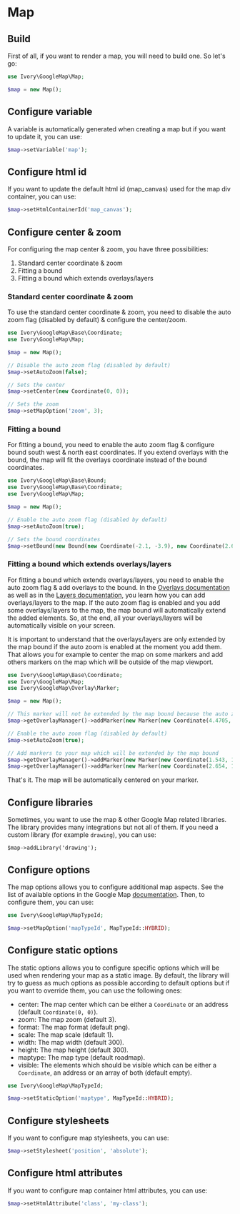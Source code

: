# Map

## Build

First of all, if you want to render a map, you will need to build one. So let's go:

``` php
use Ivory\GoogleMap\Map;

$map = new Map();
```

## Configure variable

A variable is automatically generated when creating a map but if you want to update it, you can use:
 
``` php
$map->setVariable('map');
```

## Configure html id

If you want to update the default html id (map_canvas) used for the map div container, you can use:

``` php
$map->setHtmlContainerId('map_canvas');
```

## Configure center & zoom

For configuring the map center & zoom, you have three possibilities:

 1. Standard center coordinate & zoom
 2. Fitting a bound
 3. Fitting a bound which extends overlays/layers

### Standard center coordinate & zoom

To use the standard center coordinate & zoom, you need to disable the auto zoom flag (disabled by default) & configure 
the center/zoom.

``` php
use Ivory\GoogleMap\Base\Coordinate;
use Ivory\GoogleMap\Map;

$map = new Map();

// Disable the auto zoom flag (disabled by default)
$map->setAutoZoom(false);

// Sets the center
$map->setCenter(new Coordinate(0, 0));

// Sets the zoom
$map->setMapOption('zoom', 3);
```

### Fitting a bound

For fitting a bound, you need to enable the auto zoom flag & configure bound south west & north east coordinates.
If you extend overlays with the bound, the map will fit the overlays coordinate instead of the bound coordinates.

``` php
use Ivory\GoogleMap\Base\Bound;
use Ivory\GoogleMap\Base\Coordinate;
use Ivory\GoogleMap\Map;

$map = new Map();

// Enable the auto zoom flag (disabled by default)
$map->setAutoZoom(true);

// Sets the bound coordinates
$map->setBound(new Bound(new Coordinate(-2.1, -3.9), new Coordinate(2.6, 1.4)));
```

### Fitting a bound which extends overlays/layers

For fitting a bound which extends overlays/layers, you need to enable the auto zoom flag & add overlays to the bound.
In the [Overlays documentation](/doc/overlay/index.md) as well as in the [Layers documentation](/doc/layer/index.md), 
you learn how you can add overlays/layers to the map. If the auto zoom flag is enabled and you add some overlays/layers 
to the map, the map bound will automatically extend the added elements. So, at the end, all your overlays/layers will 
be automatically visible on your screen.

It is important to understand that the overlays/layers are only extended by the map bound if the auto zoom is enabled
at the moment you add them. That allows you for example to center the map on some markers and add others markers on
the map which will be outside of the map viewport.

``` php
use Ivory\GoogleMap\Base\Coordinate;
use Ivory\GoogleMap\Map;
use Ivory\GoogleMap\Overlay\Marker;

$map = new Map();

// This marker will not be extended by the map bound because the auto zoom is not enabled
$map->getOverlayManager()->addMarker(new Marker(new Coordinate(4.4705, 54.6548)));

// Enable the auto zoom flag (disabled by default)
$map->setAutoZoom(true);

// Add markers to your map which will be extended by the map bound
$map->getOverlayManager()->addMarker(new Marker(new Coordinate(1.543, 1.8754)));
$map->getOverlayManager()->addMarker(new Marker(new Coordinate(2.654, 1.8657)));
```

That's it. The map will be automatically centered on your marker.

## Configure libraries

Sometimes, you want to use the map & other Google Map related libraries. The library provides many integrations but not
all of them. If you need a custom library (for example `drawing`), you can use:

```
$map->addLibrary('drawing');
```

## Configure options

The map options allows you to configure additional map aspects. See the list of available options in the Google Map
[documentation](https://developers.google.com/maps/documentation/javascript/reference#MapOptions). Then, to configure
them, you can use:

``` php
use Ivory\GoogleMap\MapTypeId;

$map->setMapOption('mapTypeId', MapTypeId::HYBRID);
```

## Configure static options

The static options allows you to configure specific options which will be used when rendering your map as a static 
image. By default, the library will try to guess as much options as possible according to default options but if you 
want to override them, you can use the following ones:

 - center: The map center which can be either a `Coordinate` or an address (default `Coordinate(0, 0)`).
 - zoom: The map zoom (default 3).
 - format: The map format (default png).
 - scale: The map scale (default 1).
 - width: The map width (default 300).
 - height: The map height (default 300).
 - maptype: The map type (default roadmap).
 - visible: The elements which should be visible which can be either a `Coordinate`, an address or an array of both 
   (default empty).
   
``` php
use Ivory\GoogleMap\MapTypeId;

$map->setStaticOption('maptype', MapTypeId::HYBRID);
```

## Configure stylesheets

If you want to configure map stylesheets, you can use:

``` php
$map->setStylesheet('position', 'absolute');
```

## Configure html attributes

If you want to configure map container html attributes, you can use:

``` php
$map->setHtmlAttribute('class', 'my-class');
```
